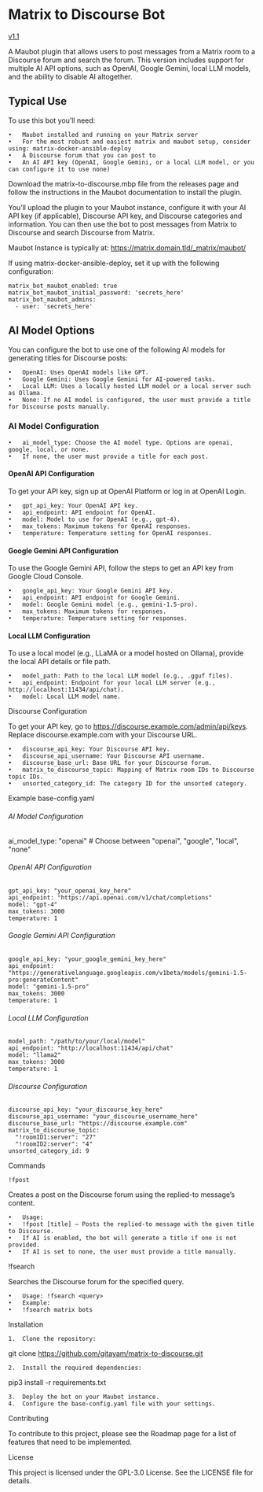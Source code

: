 
# Matrix to Discourse Bot 
[v1.1](https://github.com/gitayam/matrix-to-discourse/releases/tag/v1.1)

A Maubot plugin that allows users to post messages from a Matrix room to a Discourse forum and search the forum. This version includes support for multiple AI API options, such as OpenAI, Google Gemini, local LLM models, and the ability to disable AI altogether.

## Typical Use

To use this bot you’ll need:

	•	Maubot installed and running on your Matrix server
	•	For the most robust and easiest matrix and maubot setup, consider using: matrix-docker-ansible-deploy
	•	A Discourse forum that you can post to
	•	An AI API key (OpenAI, Google Gemini, or a local LLM model, or you can configure it to use none)

Download the matrix-to-discourse.mbp file from the releases page and follow the instructions in the Maubot documentation to install the plugin.

You’ll upload the plugin to your Maubot instance, configure it with your AI API key (if applicable), Discourse API key, and Discourse categories and information. You can then use the bot to post messages from Matrix to Discourse and search Discourse from Matrix.

Maubot Instance is typically at: https://matrix.domain.tld/_matrix/maubot/

If using matrix-docker-ansible-deploy, set it up with the following configuration:

```
matrix_bot_maubot_enabled: true
matrix_bot_maubot_initial_password: 'secrets_here'
matrix_bot_maubot_admins:
  - user: 'secrets_here'
```

## AI Model Options

You can configure the bot to use one of the following AI models for generating titles for Discourse posts:

	•	OpenAI: Uses OpenAI models like GPT.
	•	Google Gemini: Uses Google Gemini for AI-powered tasks.
	•	Local LLM: Uses a locally hosted LLM model or a local server such as Ollama.
	•	None: If no AI model is configured, the user must provide a title for Discourse posts manually.

### AI Model Configuration

	•	ai_model_type: Choose the AI model type. Options are openai, google, local, or none.
	•	If none, the user must provide a title for each post.

#### OpenAI API Configuration

To get your API key, sign up at OpenAI Platform or log in at OpenAI Login.

	•	gpt_api_key: Your OpenAI API key.
	•	api_endpoint: API endpoint for OpenAI.
	•	model: Model to use for OpenAI (e.g., gpt-4).
	•	max_tokens: Maximum tokens for OpenAI responses.
	•	temperature: Temperature setting for OpenAI responses.

#### Google Gemini API Configuration

To use the Google Gemini API, follow the steps to get an API key from Google Cloud Console.

	•	google_api_key: Your Google Gemini API key.
	•	api_endpoint: API endpoint for Google Gemini.
	•	model: Google Gemini model (e.g., gemini-1.5-pro).
	•	max_tokens: Maximum tokens for responses.
	•	temperature: Temperature setting for responses.

#### Local LLM Configuration

To use a local model (e.g., LLaMA or a model hosted on Ollama), provide the local API details or file path.

	•	model_path: Path to the local LLM model (e.g., .gguf files).
	•	api_endpoint: Endpoint for your local LLM server (e.g., http://localhost:11434/api/chat).
	•	model: Local LLM model name.

Discourse Configuration

To get your API key, go to https://discourse.example.com/admin/api/keys. Replace discourse.example.com with your Discourse URL.

	•	discourse_api_key: Your Discourse API key.
	•	discourse_api_username: Your Discourse API username.
	•	discourse_base_url: Base URL for your Discourse forum.
	•	matrix_to_discourse_topic: Mapping of Matrix room IDs to Discourse topic IDs.
	•	unsorted_category_id: The category ID for the unsorted category.

Example base-config.yaml


###### AI Model Configuration ######
ai_model_type: "openai"  # Choose between "openai", "google", "local", "none"

###### OpenAI API Configuration ######
```
gpt_api_key: "your_openai_key_here"
api_endpoint: "https://api.openai.com/v1/chat/completions"
model: "gpt-4"
max_tokens: 3000
temperature: 1
```

###### Google Gemini API Configuration ######
``` 
google_api_key: "your_google_gemini_key_here"
api_endpoint: "https://generativelanguage.googleapis.com/v1beta/models/gemini-1.5-pro:generateContent"
model: "gemini-1.5-pro"
max_tokens: 3000
temperature: 1
```

###### Local LLM Configuration ######
```
model_path: "/path/to/your/local/model"
api_endpoint: "http://localhost:11434/api/chat"
model: "llama2"
max_tokens: 3000
temperature: 1
```

###### Discourse Configuration ######
```
discourse_api_key: "your_discourse_key_here"
discourse_api_username: "your_discourse_username_here"
discourse_base_url: "https://discourse.example.com"
matrix_to_discourse_topic:
  "!roomID1:server": "27"
  "!roomID2:server": "4"
unsorted_category_id: 9
```

Commands

`!fpost`

Creates a post on the Discourse forum using the replied-to message’s content.

	•	Usage:
	•	!fpost [title] — Posts the replied-to message with the given title to Discourse.
	•	If AI is enabled, the bot will generate a title if one is not provided.
	•	If AI is set to none, the user must provide a title manually.

!fsearch

Searches the Discourse forum for the specified query.

	•	Usage: !fsearch <query>
	•	Example:
	•	!fsearch matrix bots

Installation

	1.	Clone the repository:

git clone https://github.com/gitayam/matrix-to-discourse.git


	2.	Install the required dependencies:

pip3 install -r requirements.txt


	3.	Deploy the bot on your Maubot instance.
	4.	Configure the base-config.yaml file with your settings.

Contributing

To contribute to this project, please see the Roadmap page for a list of features that need to be implemented.

License

This project is licensed under the GPL-3.0 License. See the LICENSE file for details.

